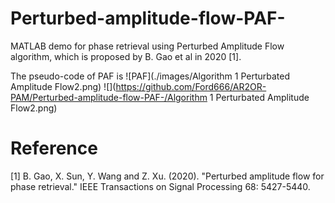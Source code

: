 # Perturbed-amplitude-flow-PAF-
MATLAB demo for phase retrieval using Perturbed Amplitude Flow algorithm, which is proposed by B. Gao et al in 2020 [1].

The pseudo-code of PAF is 
![PAF](./images/Algorithm 1 Perturbated Amplitude Flow2.png)
![](https://github.com/Ford666/AR2OR-PAM/Perturbed-amplitude-flow-PAF-/Algorithm 1 Perturbated Amplitude Flow2.png)



# Reference
[1] B. Gao, X. Sun, Y. Wang and Z. Xu. (2020). "Perturbed amplitude flow for phase retrieval." IEEE Transactions on Signal Processing 68: 5427-5440.




